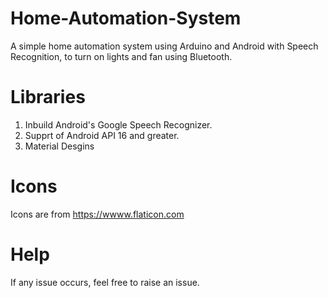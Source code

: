 # Home-Automation-System
A simple home automation system using Arduino and Android with Speech Recognition, to
turn on lights and fan using Bluetooth.

# Libraries
1. Inbuild Android's Google Speech Recognizer.
2. Supprt of Android API 16 and greater.
3. Material Desgins

# Icons
Icons are from https://wwww.flaticon.com

# Help
If any issue occurs, feel free to raise an issue.

